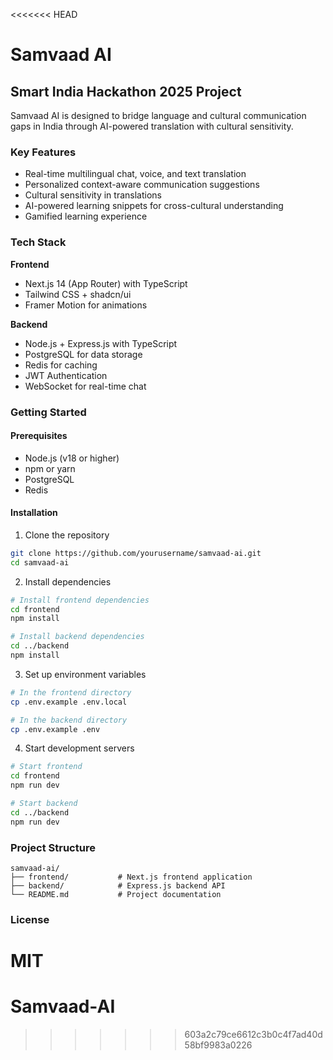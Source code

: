 <<<<<<< HEAD
# Samvaad AI

## Smart India Hackathon 2025 Project

Samvaad AI is designed to bridge language and cultural communication gaps in India through AI-powered translation with cultural sensitivity.

### Key Features

- Real-time multilingual chat, voice, and text translation
- Personalized context-aware communication suggestions
- Cultural sensitivity in translations
- AI-powered learning snippets for cross-cultural understanding
- Gamified learning experience

### Tech Stack

**Frontend**
- Next.js 14 (App Router) with TypeScript
- Tailwind CSS + shadcn/ui
- Framer Motion for animations

**Backend**
- Node.js + Express.js with TypeScript
- PostgreSQL for data storage
- Redis for caching
- JWT Authentication
- WebSocket for real-time chat

### Getting Started

#### Prerequisites
- Node.js (v18 or higher)
- npm or yarn
- PostgreSQL
- Redis

#### Installation

1. Clone the repository
```bash
git clone https://github.com/yourusername/samvaad-ai.git
cd samvaad-ai
```

2. Install dependencies
```bash
# Install frontend dependencies
cd frontend
npm install

# Install backend dependencies
cd ../backend
npm install
```

3. Set up environment variables
```bash
# In the frontend directory
cp .env.example .env.local

# In the backend directory
cp .env.example .env
```

4. Start development servers
```bash
# Start frontend
cd frontend
npm run dev

# Start backend
cd ../backend
npm run dev
```

### Project Structure

```
samvaad-ai/
├── frontend/           # Next.js frontend application
├── backend/            # Express.js backend API
└── README.md           # Project documentation
```

### License

MIT
=======
# Samvaad-AI
>>>>>>> 603a2c79ce6612c3b0c4f7ad40d58bf9983a0226
